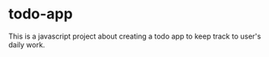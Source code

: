 # todo-app
This is a javascript  project about creating a todo app to keep track to user's daily work.
